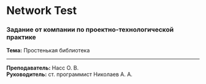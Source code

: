 # Network Test

### Задание от компании по проектно-технологической практике
**Тема:** Простенькая библиотека

---

**Преподаватель:** Насс О. В.  
**Руководитель:** ст. программист Николаев А. А.

